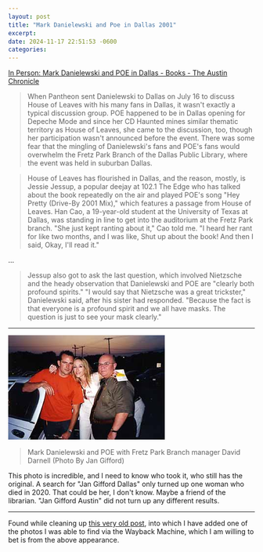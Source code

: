 ```yaml
---
layout: post
title: "Mark Danielewski and Poe in Dallas 2001"
excerpt: 
date: 2024-11-17 22:51:53 -0600
categories: 
---
```


[In Person: Mark Danielewski and POE in Dallas - Books - The Austin Chronicle](https://www.austinchronicle.com/books/2001-08-10/82580/)

> When Pantheon sent Danielewski to Dallas on July 16 to discuss House of Leaves with his many fans in Dallas, it wasn't exactly a typical discussion group. POE happened to be in Dallas opening for Depeche Mode and since her CD Haunted mines similar thematic territory as House of Leaves, she came to the discussion, too, though her participation wasn't announced before the event. There was some fear that the mingling of Danielewski's fans and POE's fans would overwhelm the Fretz Park Branch of the Dallas Public Library, where the event was held in suburban Dallas.

> House of Leaves has flourished in Dallas, and the reason, mostly, is Jessie Jessup, a popular deejay at 102.1 The Edge who has talked about the book repeatedly on the air and played POE's song "Hey Pretty (Drive-By 2001 Mix)," which features a passage from House of Leaves. Han Cao, a 19-year-old student at the University of Texas at Dallas, was standing in line to get into the auditorium at the Fretz Park branch. "She just kept ranting about it," Cao told me. "I heard her rant for like two months, and I was like, Shut up about the book! And then I said, Okay, I'll read it."

...

> Jessup also got to ask the last question, which involved Nietzsche and the heady observation that Danielewski and POE are "clearly both profound spirits." "I would say that Nietzsche was a great trickster," Danielewski said, after his sister had responded. "Because the fact is that everyone is a profound spirit and we all have masks. The question is just to see your mask clearly."

---

![](/assets/2024/11/books_inperson-10820.jpeg)

> Mark Danielewski and POE with Fretz Park Branch manager David Darnell (Photo By Jan Gifford)

This photo is incredible, and I need to know who took it, who still has the original. A search for "Jan Gifford Dallas" only turned up one woman who died in 2020. That could be her, I don't know. Maybe a friend of the librarian. "Jan Gifford Austin" did not turn up any different results.

---

Found while cleaning up [this very old post](/2003/12/04/in-winamp/), into which I have added one of the photos I was able to find via the Wayback Machine, which I am willing to bet is from the above appearance.
